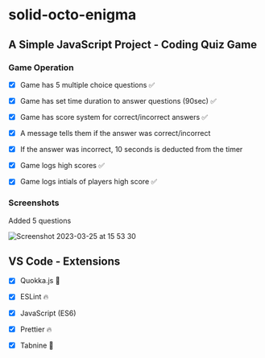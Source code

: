 # solid-octo-enigma

## A Simple JavaScript Project - Coding Quiz Game

### Game Operation

- [x] Game has 5 multiple choice questions ✅

- [x] Game has set time duration to answer questions (90sec) ✅

- [x] Game has score system for correct/incorrect answers ✅
 
- [x] A message tells them if the answer was correct/incorrect

- [x] If the answer was incorrect, 10 seconds is deducted from the timer

- [x] Game logs high scores ✅

- [x] Game logs intials of players high score ✅


### Screenshots

Added 5 questions

![Screenshot 2023-03-25 at 15 53 30](https://user-images.githubusercontent.com/125808990/227728065-4d8d8297-6f1d-4c32-b8ae-86d21444ec5a.png)








## VS Code - Extensions

- [x] Quokka.js 🤖
- [x] ESLint 🔥
- [x] JavaScript (ES6) 
- [x] Prettier 🔥
- [x] Tabnine 🤖

